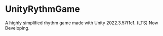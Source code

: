# UnityRythmGame
A highly simplified rhythm game made with Unity 2022.3.57f1c1. (LTS)
Now Developing.


